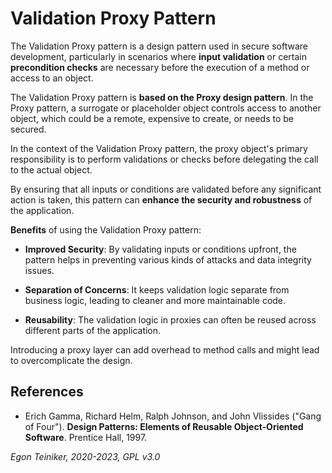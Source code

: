 # Validation Proxy Pattern 

The Validation Proxy pattern is a design pattern used in secure software 
development, particularly in scenarios where **input validation** or certain 
**precondition checks** are necessary before the execution of a method or 
access to an object.

The Validation Proxy pattern is **based on the Proxy design pattern**. 
In the Proxy pattern, a surrogate or placeholder object controls access 
to another object, which could be a remote, expensive to create, or needs 
to be secured.

In the context of the Validation Proxy pattern, the proxy object's primary 
responsibility is to perform validations or checks before delegating the 
call to the actual object.

By ensuring that all inputs or conditions are validated before any significant 
action is taken, this pattern can **enhance the security and robustness** 
of the application.

**Benefits** of using the Validation Proxy pattern:

* **Improved Security**: By validating inputs or conditions upfront, the 
  pattern helps in preventing various kinds of attacks and data integrity issues.

* **Separation of Concerns**: It keeps validation logic separate from business 
  logic, leading to cleaner and more maintainable code.

* **Reusability**: The validation logic in proxies can often be reused across 
  different parts of the application.

Introducing a proxy layer can add overhead to method calls and might lead to 
overcomplicate the design.

## References
* Erich Gamma, Richard Helm, Ralph Johnson, and John Vlissides ("Gang of Four").
  **Design Patterns: Elements of Reusable Object-Oriented Software**.
  Prentice Hall, 1997.

*Egon Teiniker, 2020-2023, GPL v3.0*